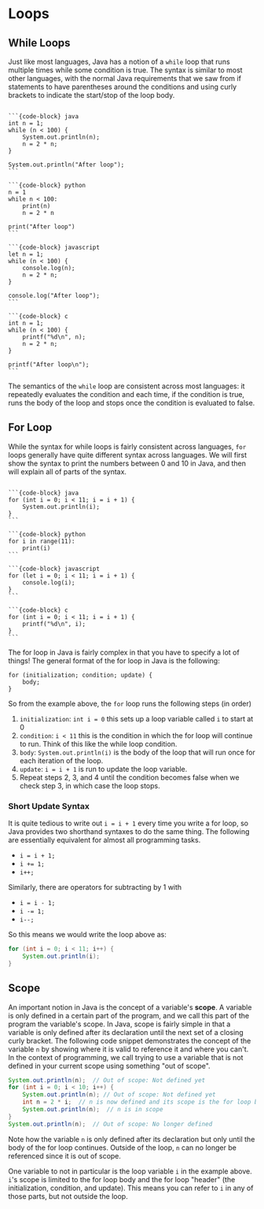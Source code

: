 # <i class="fas fa-book fa-fw"></i> Loops

## While Loops

Just like most languages, Java has a notion of a `while` loop that runs multiple times while some condition is true. The syntax is similar to most other languages, with the normal Java requirements that we saw from if statements to have parentheses around the conditions and using curly brackets to indicate the start/stop of the loop body.


````{tab-set-code}

```{code-block} java
int n = 1;
while (n < 100) {
    System.out.println(n);
    n = 2 * n;
}

System.out.println("After loop");
```

```{code-block} python
n = 1
while n < 100:
    print(n)
    n = 2 * n

print("After loop")
```

```{code-block} javascript
let n = 1;
while (n < 100) {
    console.log(n);
    n = 2 * n;
}

console.log("After loop");
```

```{code-block} c
int n = 1;
while (n < 100) {
    printf("%d\n", n);
    n = 2 * n;
}

printf("After loop\n");
```
````

The semantics of the `while` loop are consistent across most languages: it repeatedly evaluates the condition and each time, if the condition is true, runs the body of the loop and stops once the condition is evaluated to false.

## For Loop
While the syntax for while loops is fairly consistent across languages, `for` loops generally have quite different syntax across languages. We will first show the syntax to print the numbers between 0 and 10 in Java, and then will explain all of parts of the syntax.

````{tab-set-code}

```{code-block} java
for (int i = 0; i < 11; i = i + 1) {
    System.out.println(i);
}
```

```{code-block} python
for i in range(11):
    print(i)
```

```{code-block} javascript
for (let i = 0; i < 11; i = i + 1) {
    console.log(i);
}
```

```{code-block} c
for (int i = 0; i < 11; i = i + 1) {
    printf("%d\n", i);
}
```
````

The for loop in Java is fairly complex in that you have to specify a lot of things! The general format of the for loop in Java is the following:

```text
for (initialization; condition; update) {
    body;
}
```

So from the example above, the `for` loop runs the following steps (in order)
1. `initialization`: `int i = 0` this sets up a loop variable called `i` to start at 0
2. `condition`: `i < 11` this is the condition in which the for loop will continue to run. Think of this like the while loop condition.
3. `body`: `System.out.println(i)` is the body of the loop that will run once for each iteration of the loop.
4. `update`: `i = i + 1` is run to update the loop variable.
5. Repeat steps 2, 3, and 4 until the condition becomes false when we check step 3, in which case the loop stops.

### Short Update Syntax

It is quite tedious to write out `i = i + 1` every time you write a for loop, so Java provides two shorthand syntaxes to do the same thing. The following are essentially equivalent for almost all programming tasks.

* `i = i + 1;`
* `i += 1;`
* `i++;`

Similarly, there are operators for subtracting by 1 with

* `i = i - 1;`
* `i -= 1;`
* `i--;`

So this means we would write the loop above as:

```java
for (int i = 0; i < 11; i++) {
    System.out.println(i);
}
```

## Scope
An important notion in Java is the concept of a variable's **scope**. A variable is only defined in a certain part of the program, and we call this part of the program the variable's scope. In Java, scope is fairly simple in that a variable is only defined after its declaration until the next set of a closing curly bracket. The following code snippet demonstrates the concept of the variable `n` by showing where it is valid to reference it and where you can't. In the context of programming, we call trying to use a variable that is not defined in your current scope using something "out of scope".

```java
System.out.println(n);  // Out of scope: Not defined yet
for (int i = 0; i < 10; i++) {
    System.out.println(n); // Out of scope: Not defined yet
    int n = 2 * i;  // n is now defined and its scope is the for loop body
    System.out.println(n);  // n is in scope
}
System.out.println(n);  // Out of scope: No longer defined
```

Note how the variable `n` is only defined after its declaration but only until the body of the for loop continues. Outside of the loop, `n` can no longer be referenced since it is out of scope.

One variable to not in particular is the loop variable `i` in the example above. `i`'s scope is limited to the for loop body and the for loop "header" (the initialization, condition, and update). This means you can refer to `i` in any of those parts, but not outside the loop.